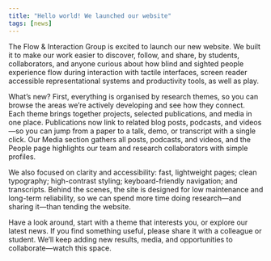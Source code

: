 ```yaml
---
title: "Hello world! We launched our website"
tags: [news]
---
```


The Flow & Interaction Group is excited to launch our new website. We built it to make our work easier to discover, follow, and share, by students, collaborators, and anyone curious about how blind and sighted people experience flow during interaction with tactile interfaces, screen reader accessible representational systems and productivity tools, as well as play.

<!--more-->

What’s new? First, everything is organised by research themes, so you can browse the areas we’re actively developing and see how they connect. Each theme brings together projects, selected publications, and media in one place. Publications now link to related blog posts, podcasts, and videos—so you can jump from a paper to a talk, demo, or transcript with a single click. Our Media section gathers all posts, podcasts, and videos, and the People page highlights our team and research collaborators with simple profiles.

We also focused on clarity and accessibility: fast, lightweight pages; clean typography; high-contrast styling; keyboard-friendly navigation; and transcripts. Behind the scenes, the site is designed for low maintenance and long-term reliability, so we can spend more time doing research—and sharing it—than tending the website.

Have a look around, start with a theme that interests you, or explore our latest news. If you find something useful, please share it with a colleague or student. We’ll keep adding new results, media, and opportunities to collaborate—watch this space.